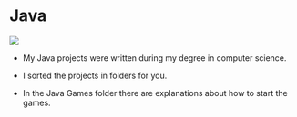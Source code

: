 # Java

<img src='https://upload.wikimedia.org/wikipedia/he/0/05/Java_Logo.svg.png'>

- My Java projects were written during my degree in computer science.

- I sorted the projects in folders for you.

- In the Java Games folder there are explanations about how to start the games.


